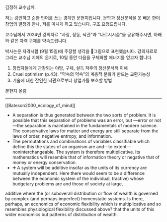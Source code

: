 

김정하 교수님께.

저는 강인하고 순한 언어를 쓰는 경계인 문현지입니다. 문학과 정신분석을 못 배운 한이 창업의 열정과 만나, 저를 미치게 하고 있습니다. 구조 요청드립니다.

교수님께서 2024년 강의자료 "사랑, 정동, 낙관"과 "나르시시즘"을 공유해주시면, 아래와 같은 자력 구제를 약속드립니다. 

박사논문 자격시험 (9월 15일)에 주장할 생각을 그림으로 표현했습니다. 강의자료로 그리는 교수님 지혜의 온기로, 10일 동안 다음을 구체화할 에너지를 얻고자 합니다.
1. 창업자들에게 관찰되는 야망, 구체, 설득 저주의 정신분석적 이해
2. Cruel optimism (p.43): "약속의 약속"의 계층적 분화가 만드는 교환가능성 
3. 기술에 대한 잔인한 낙관으로부터 창업가를 보호할 방법
 
문현지 올림


----
[[Bateson2000_ecology_of_mind]]

- A separation is thus generated between the two sorts of problem. It is possible that this separation of problems was an error, but —error or not—the separation is maintained in the fundamentals of modern science. The conservative laws for matter and energy are still separate from the laws of order, negative entropy, and information.
- The permutations and combinations of variables classifiable which define this the states of an organism are and—to extent—noninterchangeable. The system is therefore multiplicative. Its mathematics will resemble that of information theory or negative that of money or energy conservation.
- ➕ A system will be additive insofar as the units of its currency are mutually independent. Here there would seem to be a difference between the economic system of the individual, tractive) whose budgetary problems are and those of society at large,

additive where the (or suboverall distribution or flow of wealth is governed by complex (and perhaps imperfect) homeostatic systems. Is there, perhaps, an economics of economic flexibility which is multiplicative and so resembles physiological flexibility discussed above? that the units of this wider economics but patterns of distribution of wealth.